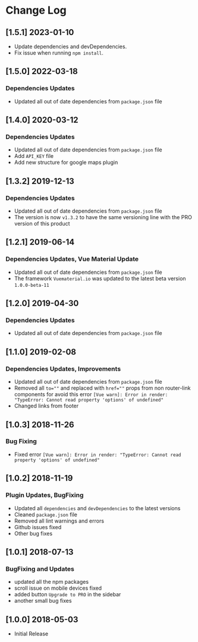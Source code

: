 # Change Log

## [1.5.1] 2023-01-10

- Update dependencies and devDependencies.
- Fix issue when running `npm install`.

## [1.5.0] 2022-03-18

### Dependencies Updates

- Updated all out of date dependencies from `package.json` file

## [1.4.0] 2020-03-12

### Dependencies Updates

- Updated all out of date dependencies from `package.json` file
- Add `API_KEY` file
- Add new structure for google maps plugin

## [1.3.2] 2019-12-13

### Dependencies Updates

- Updated all out of date dependencies from `package.json` file
- The version is now `v1.3.2` to have the same versioning line with the PRO version of this product

## [1.2.1] 2019-06-14

### Dependencies Updates, Vue Material Update

- Updated all out of date dependencies from `package.json` file
- The framework `Vuematerial.io` was updated to the latest beta version `1.0.0-beta-11`

## [1.2.0] 2019-04-30

### Dependencies Updates

- Updated all out of date dependencies from `package.json` file

## [1.1.0] 2019-02-08

### Dependencies Updates, Improvements

- Updated all out of date dependencies from `package.json` file
- Removed all `to=""` and replaced with `href=""` props from non router-link components for avoid this error `[Vue warn]: Error in render: "TypeError: Cannot read property 'options' of undefined"`
- Changed links from footer

## [1.0.3] 2018-11-26

### Bug Fixing

- Fixed error `[Vue warn]: Error in render: "TypeError: Cannot read property 'options' of undefined"`

## [1.0.2] 2018-11-19

### Plugin Updates, BugFixing

- Updated all `dependencies` and `devDependencies` to the latest versions
- Cleaned `package.json` file
- Removed all lint warnings and errors
- Github issues fixed
- Other bug fixes

## [1.0.1] 2018-07-13

### BugFixing and Updates

- updated all the npm packages
- scroll issue on mobile devices fixed
- added button `Upgrade to PRO` in the sidebar
- another small bug fixes

## [1.0.0] 2018-05-03

- Initial Release
